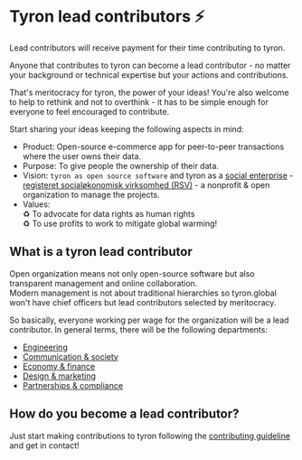 # Tyron lead contributors :zap:
Lead contributors will receive payment for their time contributing to tyron. 

Anyone that contributes to tyron can become a lead contributor - no matter your background or technical expertise but your actions and contributions. 

That's meritocracy for tyron, the power of your ideas! You're also welcome to help to rethink and not to overthink - it has to be simple enough for everyone to feel encouraged to contribute.

Start sharing your ideas keeping the following aspects in mind:
- Product: Open-source e-commerce app for peer-to-peer transactions where the user owns their data.  
- Purpose: To give people the ownership of their data.
- Vision: ```tyron as open source software``` and tyron as a [social enterprise](https://www.investopedia.com/terms/s/social-enterprise.asp) - [registeret socialøkonomisk virksomhed (RSV)](/partnerships&compliance/files/incorporation.md) - a nonprofit & open organization to manage the projects.
- Values:  
:recycle: To advocate for data rights as human rights  
:recycle: To use profits to work to mitigate global warming!

## What is a tyron lead contributor
Open organization means not only open-source software but also transparent management and online collaboration.  
Modern management is not about traditional hierarchies so tyron.global won't have chief officers but lead contributors selected by meritocracy.

So basically, everyone working per wage for the organization will be a lead contributor. In general terms, there will be the following departments:
- [Engineering](/community/contributors/engineering.md)
- [Communication & society](/community/contributors/communication&society.md)
- [Economy & finance](/community/contributors/economy&finance.md)
- [Design & marketing](/community/contributors/design&marketing.md)
- [Partnerships & compliance](/community/contributors/partnerships&compliance.md)

## How do you become a lead contributor?
Just start making contributions to tyron following the [contributing guideline](/CONTRIBUTING.md) and get in contact!

